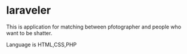 # laraveler
This is application for matching between pfotographer and people who want to be shatter.

Language is HTML,CSS,PHP
